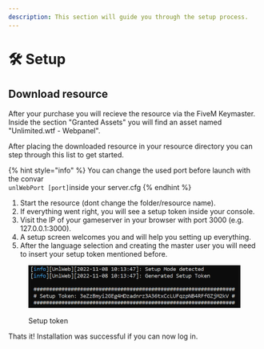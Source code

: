 ```yaml
---
description: This section will guide you through the setup process.
---
```


# 🛠 Setup

## Download resource

After your purchase you will recieve the resource via the FiveM Keymaster. Inside the section "Granted Assets" you will find an asset named "Unlimited.wtf - Webpanel".

After placing the downloaded resource in your resource directory you can step through this list to get started.

{% hint style="info" %}
You can change the used port before launch with the convar \
`unlWebPort [port]`inside your server.cfg
{% endhint %}

1. Start the resource (dont change the folder/resource name).
2. If everything went right, you will see a setup token inside your console.
3. Visit the IP of your gameserver in your browser with port 3000 (e.g. 127.0.0.1:3000).
4. A setup screen welcomes you and will help you setting up everything.
5. After the language selection and creating the master user you will need to insert your setup token mentioned before.

<figure><img src="../.gitbook/assets/Unbenannt (1).PNG" alt="Setup Token"><figcaption><p>Setup token</p></figcaption></figure>



Thats it! Installation was successful if you can now log in.
